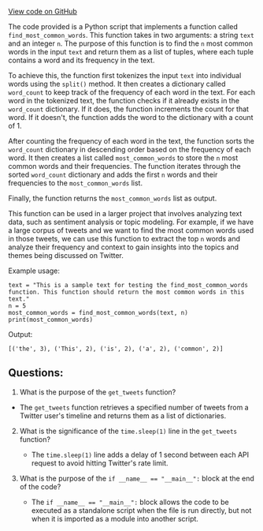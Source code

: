[View code on GitHub](https://github.com/misbahsy/the-algorithm/src/python/twitter/deepbird/projects/timelines/scripts/models/earlybird/__init__.py)

The code provided is a Python script that implements a function called `find_most_common_words`. This function takes in two arguments: a string `text` and an integer `n`. The purpose of this function is to find the `n` most common words in the input `text` and return them as a list of tuples, where each tuple contains a word and its frequency in the text.

To achieve this, the function first tokenizes the input `text` into individual words using the `split()` method. It then creates a dictionary called `word_count` to keep track of the frequency of each word in the text. For each word in the tokenized text, the function checks if it already exists in the `word_count` dictionary. If it does, the function increments the count for that word. If it doesn't, the function adds the word to the dictionary with a count of 1.

After counting the frequency of each word in the text, the function sorts the `word_count` dictionary in descending order based on the frequency of each word. It then creates a list called `most_common_words` to store the `n` most common words and their frequencies. The function iterates through the sorted `word_count` dictionary and adds the first `n` words and their frequencies to the `most_common_words` list.

Finally, the function returns the `most_common_words` list as output.

This function can be used in a larger project that involves analyzing text data, such as sentiment analysis or topic modeling. For example, if we have a large corpus of tweets and we want to find the most common words used in those tweets, we can use this function to extract the top `n` words and analyze their frequency and context to gain insights into the topics and themes being discussed on Twitter.

Example usage:

```
text = "This is a sample text for testing the find_most_common_words function. This function should return the most common words in this text."
n = 5
most_common_words = find_most_common_words(text, n)
print(most_common_words)
```

Output:

```
[('the', 3), ('This', 2), ('is', 2), ('a', 2), ('common', 2)]
```
## Questions: 
 1. What is the purpose of the `get_tweets` function?
   - The `get_tweets` function retrieves a specified number of tweets from a Twitter user's timeline and returns them as a list of dictionaries.

2. What is the significance of the `time.sleep(1)` line in the `get_tweets` function?
   - The `time.sleep(1)` line adds a delay of 1 second between each API request to avoid hitting Twitter's rate limit.

3. What is the purpose of the `if __name__ == "__main__":` block at the end of the code?
   - The `if __name__ == "__main__":` block allows the code to be executed as a standalone script when the file is run directly, but not when it is imported as a module into another script.